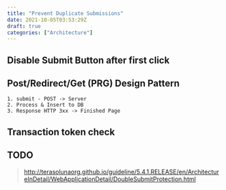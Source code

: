 ```yaml
---
title: "Prevent Duplicate Submissions"
date: 2021-10-05T03:53:29Z
draft: true
categories: ["Architecture"]
---
```


## Disable Submit Button after first click

## Post/Redirect/Get (PRG) Design Pattern

    1. submit - POST -> Server
    2. Process & Insert to DB
    3. Response HTTP 3xx -> Finished Page

## Transaction token check

## TODO

> http://terasolunaorg.github.io/guideline/5.4.1.RELEASE/en/ArchitectureInDetail/WebApplicationDetail/DoubleSubmitProtection.html
